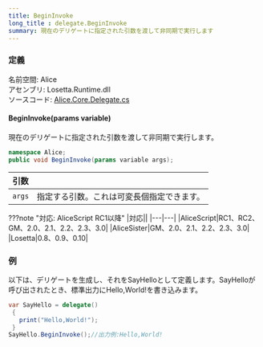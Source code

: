 ```yaml
---
title: BeginInvoke
long_title : delegate.BeginInvoke
summary: 現在のデリゲートに指定された引数を渡して非同期で実行します
---
```


### 定義
名前空間: Alice<br/>
アセンブリ: Losetta.Runtime.dll<br/>
ソースコード: [Alice.Core.Delegate.cs](https://github.com/WSOFT-Project/Losetta/blob/master/Losetta.Runtime/Core/Extension/Alice.Core.Delegate.cs)

#### BeginInvoke(params variable)

現在のデリゲートに指定された引数を渡して非同期で実行します。

```cs title="AliceScript"
namespace Alice;
public void BeginInvoke(params variable args);
```

|引数| |
|-|-|
|`args`|指定する引数。これは可変長個指定できます。|

???note "対応: AliceScript RC1以降"
    |対応||
    |---|---|
    |AliceScript|RC1、RC2、GM、2.0、2.1、2.2、2.3、3.0|
    |AliceSister|GM、2.0、2.1、2.2、2.3、3.0|
    |Losetta|0.8、0.9、0.10|

### 例
以下は、デリゲートを生成し、それをSayHelloとして定義します。SayHelloが呼び出されたとき、標準出力にHello,World!を書き込みます。

```cs title="AliceScript"
var SayHello = delegate()
 {
   print("Hello,World!");
 }
SayHello.BeginInvoke();//出力例:Hello,World!
```
